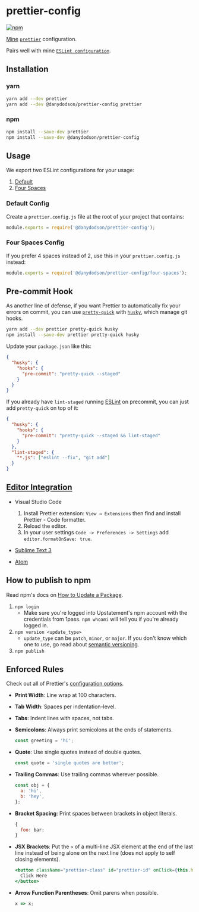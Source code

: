 # prettier-config

[![npm](https://img.shields.io/npm/v/@danydodson/prettier-config?style=for-the-badge)](https://www.npmjs.com/package/@danydodson/prettier-config)

[Mine](https://danydodson.com) [`prettier`](https://prettier.io) configuration.

Pairs well with mine [`ESLint configuration`](https://www.npmjs.com/package/@danydodson/eslint-config).

## Installation

### yarn

```sh
yarn add --dev prettier
yarn add --dev @danydodson/prettier-config prettier
```

### npm

```sh
npm install --save-dev prettier
npm install --save-dev @danydodson/prettier-config
```

## Usage

We export two ESLint configurations for your usage:

1. [Default](#default-config)
2. [Four Spaces](#four-spaces-config)

### Default Config

Create a `prettier.config.js` file at the root of your project that contains:

```js
module.exports = require('@danydodson/prettier-config');
```

### Four Spaces Config

If you prefer 4 spaces instead of 2, use this in your `prettier.config.js` instead:

```js
module.exports = require('@danydodson/prettier-config/four-spaces');
```

## Pre-commit Hook

As another line of defense, if you want Prettier to automatically fix your errors on commit, you can use [`pretty-quick`](https://github.com/azz/pretty-quick) with [`husky`](https://github.com/typicode/husky), which manage git hooks.

```sh
yarn add --dev prettier pretty-quick husky
npm install --save-dev prettier pretty-quick husky
```
 
Update your `package.json` like this:

```json
{
  "husky": {
    "hooks": {
      "pre-commit": "pretty-quick --staged"
    }
  }
}
```

If you already have `lint-staged` running [ESLint](https://github.com/Upstatement/eslint-config#pre-commit-hook) on precommit, you can just add `pretty-quick` on top of it:

```json
{
  "husky": {
    "hooks": {
      "pre-commit": "pretty-quick --staged && lint-staged"
    }
  },
  "lint-staged": {
    "*.js": ["eslint --fix", "git add"]
  }
}
```

## [Editor Integration](https://prettier.io/docs/en/editors.html)

- Visual Studio Code

  1. Install Prettier extension: `View → Extensions` then find and install Prettier - Code formatter.
  2. Reload the editor.
  3. In your user settings `Code -> Preferences -> Settings` add `editor.formatOnSave: true`.

- [Sublime Text 3](https://packagecontrol.io/packages/JsPrettier)

- [Atom](https://atom.io/packages/prettier-atom)

## How to publish to npm

Read npm's docs on [How to Update a Package](https://docs.npmjs.com/getting-started/publishing-npm-packages#how-to-update-a-package).

1. `npm login`
   - Make sure you're logged into Upstatement's npm account with the credentials from 1pass. `npm whoami` will tell you if you're already logged in.
2. `npm version <update_type>`
   - `update_type` can be `patch`, `minor`, or `major`. If you don't know which one to use, go read about [semantic versioning](https://docs.npmjs.com/getting-started/semantic-versioning).
3. `npm publish`

## Enforced Rules

Check out all of Prettier's [configuration options](https://prettier.io/docs/en/options.html).

- **Print Width**: Line wrap at 100 characters.

- **Tab Width**: Spaces per indentation-level.

- **Tabs**: Indent lines with spaces, not tabs.

- **Semicolons**: Always print semicolons at the ends of statements.

  ```js
  const greeting = 'hi';
  ```

- **Quote**: Use single quotes instead of double quotes.

  ```js
  const quote = 'single quotes are better';
  ```

- **Trailing Commas**: Use trailing commas wherever possible.

  ```js
  const obj = {
    a: 'hi',
    b: 'hey',
  };
  ```

- **Bracket Spacing**: Print spaces between brackets in object literals.

  ```js
  {
    foo: bar;
  }
  ```

- **JSX Brackets**: Put the `>` of a multi-line JSX element at the end of the last line instead of being alone on the next line (does not apply to self closing elements).

  ```jsx
  <button className="prettier-class" id="prettier-id" onClick={this.handleClick}>
    Click Here
  </button>
  ```

- **Arrow Function Parentheses**: Omit parens when possible.

  ```js
  x => x;
  ```
